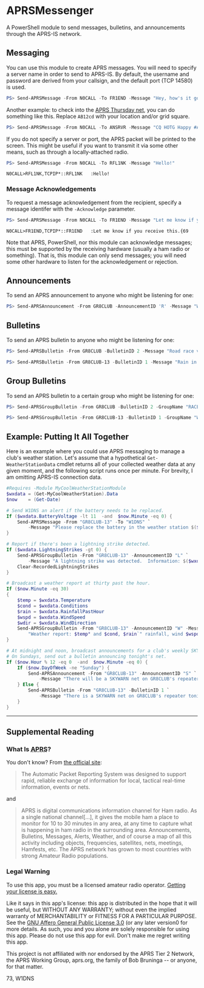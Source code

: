 # APRSMessenger
A PowerShell module to send messages, bulletins, and announcements through the APRS-IS network.

## Messaging
You can use this module to create APRS messages.  You will need to specify a server name in order to send to APRS-IS.  By default, the username and password are derived from your callsign, and the default port (TCP 14580) is used.

```powershell
PS> Send-APRSMessage -From N0CALL -To FR1END -Message "Hey, how's it going?" -Server noam.aprs2.net
```

Another example:  to check into the [APRS Thursday net](https://aprsph.net/aprsthursday/), you can do something like this.  Replace `AB12cd` with your location and/or grid square.

```powershell
PS> Send-APRSMessage -From N0CALL -To ANSRVR -Message "CQ HOTG Happy #APRSThursday from AB12cd" -Server rotate.aprs2.net
```

If you do not specify a server or port, the APRS packet will be printed to the screen.  This might be useful if you want to transmit it via some other means, such as through a locally-attached radio.

```powershell
PS> Send-APRSMessage -From N0CALL -To RFL1NK -Message "Hello!"
```
```
N0CALL>RFL1NK,TCPIP*::RFL1NK   :Hello!
```

### Message Acknowledgements
To request a message acknowledgement from the recipient, specify a message identifer with the `-Acknowledge` parameter.

```powershell
PS> Send-APRSMessage -From N0CALL -To FR1END -Message "Let me know if you receive this." -Acknowledgement 69
```
```
N0CALL>FR1END,TCPIP*::FR1END   :Let me know if you receive this.{69
```

Note that APRS, PowerShell, nor this module can acknowledge messages; this must be supported by the receiving hardware (usually a ham radio or something).  That is, this module can only send messages;  you will need some other hardware to listen for the acknowledgement or rejection.


## Announcements
To send an APRS announcement to anyone who might be listening for one:
```powershell
PS> Send-APRSAnnouncement -From GR8CLUB -AnnouncementID 'R' -Message "We will be providing communications for the road race on Sunday."
```

## Bulletins
To send an APRS bulletin to anyone who might be listening for one:
```powershell
PS> Send-APRSBulletin -From GR8CLUB -BulletinID 2 -Message "Road race volunteers, listen to bulletins with group name RACE."
```
```powershell
PS> Send-APRSBulletin -From GR8CLUB-13 -BulletinID 1 -Message "Rain in the forecast later. Should not affect road race."
```

## Group Bulletins
To send an APRS bulletin to a certain group who might be listening for one:
```powershell
PS> Send-APRSGroupBulletin -From GR8CLUB -BulletinID 2 -GroupName "RACE" -Message "Road race traffic net on 146.55 MHz simplex. W1DNS handling emcomm."
```
```powershell
PS> Send-APRSGroupBulletin -From GR8CLUB-13 -BulletinID 1 -GroupName "WX" -Message "There will be a SKYWARN net on the repeater tonight at 8:00 PM."
```

## Example: Putting It All Together
Here is an example where you could use APRS messaging to manage a club's weather station.  Let's assume that a hypothetical `Get-WeatherStationData` cmdlet returns all of your collected weather data at any given moment, and the following script runs once per minute.  For brevity, I am omitting APRS-IS connection data.

```powershell
#Requires -Module MyCoolWeatherStationModule
$wxdata = (Get-MyCoolWeatherStation).Data
$now    = (Get-Date)

# Send W1DNS an alert if the battery needs to be replaced.
If ($wxdata.BatteryVoltage -lt 11  -and  $now.Minute -eq 0) {
	Send-APRSMessage -From "GR8CLUB-13" -To "W1DNS" `
		-Message "Please replace the battery in the weather station $($wxdata.Name)."
}

# Report if there's been a lightning strike detected.
If ($wxdata.LightningStrikes -gt 0) {
	Send-APRSGroupBulletin -From "GR8CLUB-13" -AnnouncementID "L" `
		-Message "A lightning strike was detected.  Information: $($wxdata.LightningStrikes[0])"
	Clear-RecordedLightningStrikes
}

# Broadcast a weather report at thirty past the hour.
If ($now.Minute -eq 30)
{
	$temp = $wxdata.Temperature
	$cond = $wxdata.Conditions
	$rain = $wxdata.RainfallPastHour
	$wspd = $wxdata.WindSpeed
	$wdir = $wxdata.WindDirection
	Send-APRSGroupBulletin -From "GR8CLUB-13" -AnnouncementID "W" -Message `
		"Weather report: $temp° and $cond, $rain`" rainfall, wind $wspd MPH from $wdir."
}

# At midnight and noon, broadcast announcements for a club's weekly SKYWARN net.
# On Sundays, send out a bulletin announcing tonight's net.
If ($now.Hour % 12 -eq 0  -and  $now.Minute -eq 0) {
	If ($now.DayOfWeek -ne "Sunday") {
		Send-APRSAnnouncement -From "GR8CLUB-13" -AnnouncementID "S" `
			-Message "There will be a SKYWARN net on GR8CLUB's repeater Sunday at 8:00 PM."
	} Else {
		Send-APRSBulletin -From "GR8CLUB-13" -BulletinID 1 `
			-Message "There is a SKYWARN net on GR8CLUB's repeater tonight at 8:00 PM."
	}
}
```

***

## Supplemental Reading

### What Is <abbr title="Automated Packet Reporting System">APRS</abbr>?
You don't know?  From [the official site](http://aprs.org):
> The Automatic Packet Reporting System was designed to support rapid, reliable exchange of information for local, tactical real-time information, events or nets.

and

> APRS is digital communications information channel for Ham radio. As a single national channel[…], it gives the mobile ham a place to monitor for 10 to 30 minutes in any area, at any time to capture what is happening in ham radio in the surrounding area. Announcements, Bulletins, Messages, Alerts, Weather, and of course a map of all this activity including objects, frequencies, satellites, nets, meetings, Hamfests, etc. The APRS network has grown to most countries with strong Amateur Radio populations. 


### Legal Warning
To use this app, you must be a licensed amateur radio operator.  [Getting your license is easy.](https://hamstudy.org/)

Like it says in this app's license: this app is distributed in the hope that it will be useful, but WITHOUT ANY WARRANTY; without even the implied warranty of MERCHANTABILITY or FITNESS FOR A PARTICULAR PURPOSE. See the [GNU Affero General Public License 3.0](https://www.gnu.org/licenses/agpl-3.0.html) (or any later version0 for more details. As such, you and you alone are solely responsible for using this app. Please do not use this app for evil. Don't make me regret writing this app.

This project is not affiliated with nor endorsed by the APRS Tier 2 Network, the APRS Working Group, aprs.org, the family of Bob Bruninga -- or anyone, for that matter.

73, W1DNS